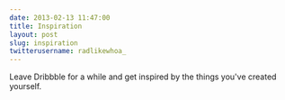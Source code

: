 ```yaml
---
date: 2013-02-13 11:47:00
title: Inspiration
layout: post
slug: inspiration
twitterusername: radlikewhoa_ 
---
```

Leave Dribbble for a while and get inspired by the things you've created yourself.
